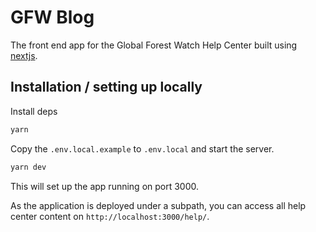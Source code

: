 # GFW Blog

The front end app for the Global Forest Watch Help Center built using [nextjs](https://nextjs.org/).

## Installation / setting up locally

Install deps

```bash
yarn
```

Copy the `.env.local.example` to `.env.local` and start the server.

```bash
yarn dev
```

This will set up the app running on port 3000.

As the application is deployed under a subpath, you can access all help center content on `http://localhost:3000/help/`.